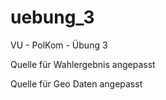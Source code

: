 # uebung_3
VU - PolKom - Übung 3

Quelle für Wahlergebnis angepasst

Quelle für Geo Daten angepasst
